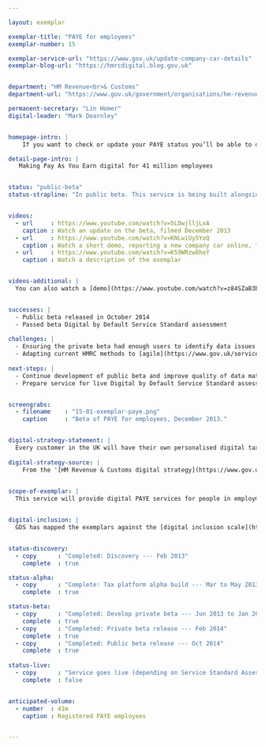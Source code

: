 ```yaml
---

layout: exemplar

exemplar-title: "PAYE for employees"
exemplar-number: 15

exemplar-service-url: "https://www.gov.uk/update-company-car-details"
exemplar-blog-url: "https://hmrcdigital.blog.gov.uk"


department: "HM Revenue<br>& Customs"
department-url: "https://www.gov.uk/government/organisations/hm-revenue-customs"

permanent-secretary: "Lin Homer"
digital-leader: "Mark Dearnley"


homepage-intro: |
    If you want to check or update your PAYE status you’ll be able to do it online, and see the effect on the tax you pay

detail-page-intro: |
   Making Pay As You Earn digital for 41 million employees


status: "public-beta"
status-strapline: "In public beta. This service is being built alongside [exemplar 16: Digital self-assessment](/transformation/self-assessment.html) and [exemplar 17: Your tax account](/transformation/business-tax-account.html)."


videos:
  - url     : https://www.youtube.com/watch?v=5LDwjlljLxA
    caption : Watch an update on the beta, filmed December 2013
  - url     : https://www.youtube.com/watch?v=KNLwiUy5YoQ
    caption : Watch a short demo, reporting a new company car online, filmed January 2014
  - url     : https://www.youtube.com/watch?v=K59WRzw8heY
    caption : Watch a description of the exemplar


videos-additional: |
  You can also watch a [demo](https://www.youtube.com/watch?v=z84SZaB3bRs) introducing the service, filmed July 2013.


successes: |
  - Public beta released in October 2014
  - Passed beta Digital by Default Service Standard assessment
  
challenges: |
  - Ensuring the private beta had enough users to identify data issues
  - Adapting current HMRC methods to [agile](https://www.gov.uk/service-manual/agile) development
  
next-steps: |
  - Continue development of public beta and improve quality of data matching alongside [GOV.UK Verify](https://identityassurance.blog.gov.uk/)
  - Prepare service for live Digital by Default Service Standard assessment


screengrabs:
  - filename    : "15-01-exemplar-paye.png"
    caption     : "Beta of PAYE for employees, December 2013."


digital-strategy-statement: |
  Every customer in the UK will have their own personalised digital tax account, so we can help make it simpler, quicker and easier to pay the right tax at the right time. Four services (PAYE for Employees, Digital Self-Assessment, Your Tax Account and Agent Online Self-service) will deliver stand-alone, end-to-end services through digital channels...PAYE for Employees will make it easier for customers to tell us about changes that affect their tax code.
    
digital-strategy-source: |
    From the '[HM Revenue & Customs digital strategy](https://www.gov.uk/government/publications/hmrc-digital-strategy-2014/hmrc-digital-strategy-2014#our-multi-channel-digital-tax-platform)' --- September 2014
    

scope-of-exemplar: |
  This service will provide digital PAYE services for people in employment (benefits in kind). The initial release will allow people to report changes to their company car tax. This service will be built on a new ‘digital tax platform’ and, for the first time, deliver digital services for PAYE customers which will eventually replace the current HMRC Portal and be the default platform for new user-facing services. The new tax platform will be fully integrated with new identity assurance service.


digital-inclusion: |
  GDS has mapped the exemplars against the [digital inclusion scale](https://www.gov.uk/government/publications/government-digital-inclusion-strategy/government-digital-inclusion-strategy#measuring-digital-exclusion) to help show where these services may be difficult for some people to use. [See the rating for PAYE for employees](https://www.gov.uk/government/publications/government-digital-inclusion-strategy/exemplar-services-and-identity-assurance-how-complex-they-are#paye-for-employees).


status-discovery:
  - copy      : "Completed: Discovery --- Feb 2013"
    complete  : true

status-alpha:
  - copy      : "Complete: Tax platform alpha build --- Mar to May 2013"
    complete  : true

status-beta:
  - copy      : "Completed: Develop private beta --- Jun 2013 to Jan 2014"
    complete  : true
  - copy      : "Completed: Private beta release --- Feb 2014"
    complete  : true
  - copy      : "Completed: Public beta release --- Oct 2014"
    complete  : true
 
status-live:
  - copy      : "Service goes live (depending on Service Standard Assessment) --- Jan to Mar 2015"
    complete  : false


anticipated-volume:
  - number  : 41m
    caption : Registered PAYE employees


---
```

